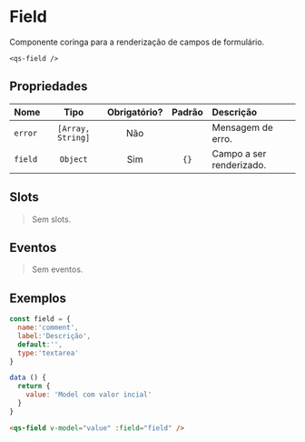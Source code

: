 # Field

Componente coringa para a renderização de campos de formulário.

```
<qs-field />
```

## Propriedades

| Nome | Tipo | Obrigatório? | Padrão | Descrição |
|:-|:-:|:-:|:-:|:-|
| `error` | `[Array, String]` | Não | | Mensagem de erro. |
| `field` | `Object` | Sim | `{}` | Campo a ser renderizado. |

## Slots

> Sem slots.

## Eventos

> Sem eventos.

## Exemplos

```js
const field = {
  name:'comment',
  label:'Descrição',
  default:'',
  type:'textarea'
}

data () {
  return {
    value: 'Model com valor incial'
  }
}
```

```html
<qs-field v-model="value" :field="field" />
```